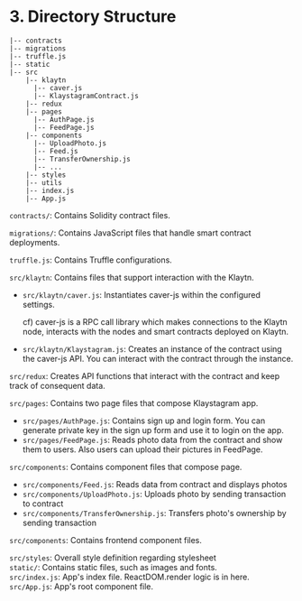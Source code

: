 # 3. Directory Structure <a id="3-directory-structure"></a>

```text
|-- contracts
|-- migrations
|-- truffle.js
|-- static
|-- src
    |-- klaytn
      |-- caver.js
      |-- KlaystagramContract.js
    |-- redux
    |-- pages
      |-- AuthPage.js
      |-- FeedPage.js
    |-- components
      |-- UploadPhoto.js
      |-- Feed.js
      |-- TransferOwnership.js
      |-- ...
    |-- styles
    |-- utils
    |-- index.js
    |-- App.js
```

`contracts/`: Contains Solidity contract files.

`migrations/`: Contains JavaScript files that handle smart contract deployments.

`truffle.js`: Contains Truffle configurations.

`src/klaytn`: Contains files that support interaction with the Klaytn.

* `src/klaytn/caver.js`: Instantiates caver-js within the configured settings.

  cf\) caver-js is a RPC call library which makes connections to the Klaytn node, interacts with the nodes and smart contracts deployed on Klaytn.

* `src/klaytn/Klaystagram.js`: Creates an instance of the contract using the caver-js API. You can interact with the contract through the instance.

`src/redux`: Creates API functions that interact with the contract and keep track of consequent data.

`src/pages`: Contains two page files that compose Klaystagram app.

* `src/pages/AuthPage.js`: Contains sign up and login form. You can generate private key in the sign up form and use it to login on the app.
* `src/pages/FeedPage.js`: Reads photo data from the contract and show them to users. Also users can upload their pictures in FeedPage.

`src/components`: Contains component files that compose page.

* `src/components/Feed.js`: Reads data from contract and displays photos
* `src/components/UploadPhoto.js`: Uploads photo by sending transaction to contract 
* `src/components/TransferOwnership.js`: Transfers photo's ownership by sending transaction

`src/components`: Contains frontend component files.

`src/styles`: Overall style definition regarding stylesheet  
`static/`: Contains static files, such as images and fonts.  
`src/index.js`: App's index file. ReactDOM.render logic is in here.  
`src/App.js`: App's root component file.

